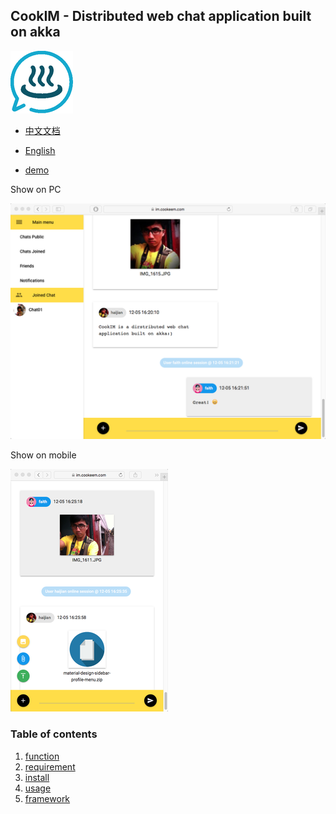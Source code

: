 ## CookIM - Distributed web chat application built on akka

![CookIM logo](docs/cookim.png)

- [中文文档](README_CN.md)
- [English](README.md)


- [demo](https://im.cookeem.com)

Show on PC

![screen snapshot](docs/screen.png) 

Show on mobile

![screen snapshot](docs/screen2.png)

### Table of contents
1. [function](#types)
1. [requirement](#types)
1. [install](#references)
1. [usage](#objects)
1. [framework](#arrays)